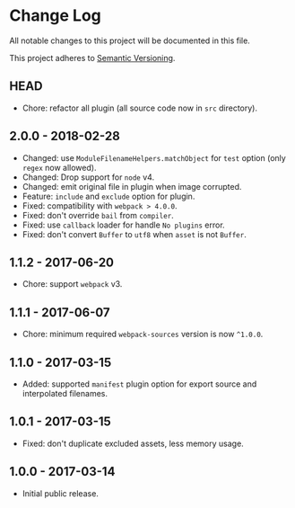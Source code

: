 # Change Log

All notable changes to this project will be documented in this file.

This project adheres to [Semantic Versioning](http://semver.org).

## HEAD

* Chore: refactor all plugin (all source code now in `src` directory).

## 2.0.0 - 2018-02-28

* Changed: use `ModuleFilenameHelpers.matchObject` for `test` option (only `regex` now allowed).
* Changed: Drop support for `node` v4.
* Changed: emit original file in plugin when image corrupted.
* Feature: `include` and `exclude` option for plugin.
* Fixed: compatibility with `webpack > 4.0.0`.
* Fixed: don't override `bail` from `compiler`.
* Fixed: use `callback` loader for handle `No plugins` error.
* Fixed: don't convert `Buffer` to `utf8` when `asset` is not `Buffer`.

## 1.1.2 - 2017-06-20

* Chore: support `webpack` v3.

## 1.1.1 - 2017-06-07

* Chore: minimum required `webpack-sources` version is now `^1.0.0`.

## 1.1.0 - 2017-03-15

* Added: supported `manifest` plugin option for export source and interpolated filenames.

## 1.0.1 - 2017-03-15

* Fixed: don't duplicate excluded assets, less memory usage.

## 1.0.0 - 2017-03-14

* Initial public release.
